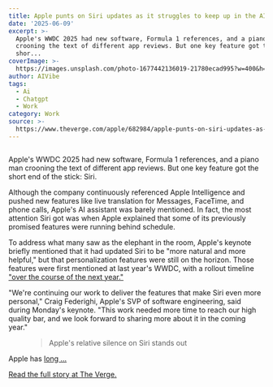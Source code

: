 ```yaml
---
title: Apple punts on Siri updates as it struggles to keep up in the AI race
date: '2025-06-09'
excerpt: >-
  Apple's WWDC 2025 had new software, Formula 1 references, and a piano man
  crooning the text of different app reviews. But one key feature got the
  shor...
coverImage: >-
  https://images.unsplash.com/photo-1677442136019-21780ecad995?w=400&h=200&fit=crop&auto=format
author: AIVibe
tags:
  - Ai
  - Chatgpt
  - Work
category: Work
source: >-
  https://www.theverge.com/apple/682984/apple-punts-on-siri-updates-as-it-struggles-to-keep-up-in-the-ai-race
---
```


											

						
<figure>

<img alt="" data-caption="" data-portal-copyright="" data-has-syndication-rights="1" src="https://platform.theverge.com/wp-content/uploads/sites/2/2025/06/lcimg-59a693f7-75c6-4495-bc72-623021410e10.webp?quality=90&#038;strip=all&#038;crop=0,0,100,100" />
	<figcaption></figcaption>
</figure>
<p class="has-text-align-none">Apple's WWDC 2025 had new software, Formula 1 references, and a piano man crooning the text of different app reviews. But one key feature got the short end of the stick: Siri. </p>
<p class="has-text-align-none">Although the company continuously referenced Apple Intelligence and pushed new features like live translation for Messages, FaceTime, and phone calls, Apple's AI assistant was barely mentioned. In fact, the most attention Siri got was when Apple explained that some of its previously promised features were running behind schedule.</p>
<p class="has-text-align-none">To address what many saw as the elephant in the room, Apple's keynote briefly mentioned that it had updated Siri to be "more natural and more helpful," but that personalization features were still on the horizon. Those features were first mentioned at last year's WWDC, with a rollout timeline <a href="https://www.theverge.com/news/626035/apple-delays-upgraded-siri-intelligence-longer-than-we-thought">"over the course of the next year."</a></p>
<p class="has-text-align-none">"We're continuing our work to deliver the features that make Siri even more personal," Craig Federighi, Apple's SVP of software engineering, said during Monday's keynote. "This work needed more time to reach our high quality bar, and we look forward to sharing more about it in the coming year."</p>
<figure class="wp-block-pullquote"><blockquote><p>Apple's relative silence on Siri stands out</p></blockquote></figure>
<p class="has-text-align-none">Apple has <a href="https://www.bloomberg.com/news/articles/2025-05-18/apple-intelligence-struggles-to-keep-up-with-chatgpt-ai-competitors">long  …</a></p>
<p><a href="https://www.theverge.com/apple/682984/apple-punts-on-siri-updates-as-it-struggles-to-keep-up-in-the-ai-race">Read the full story at The Verge.</a></p>
						
									
